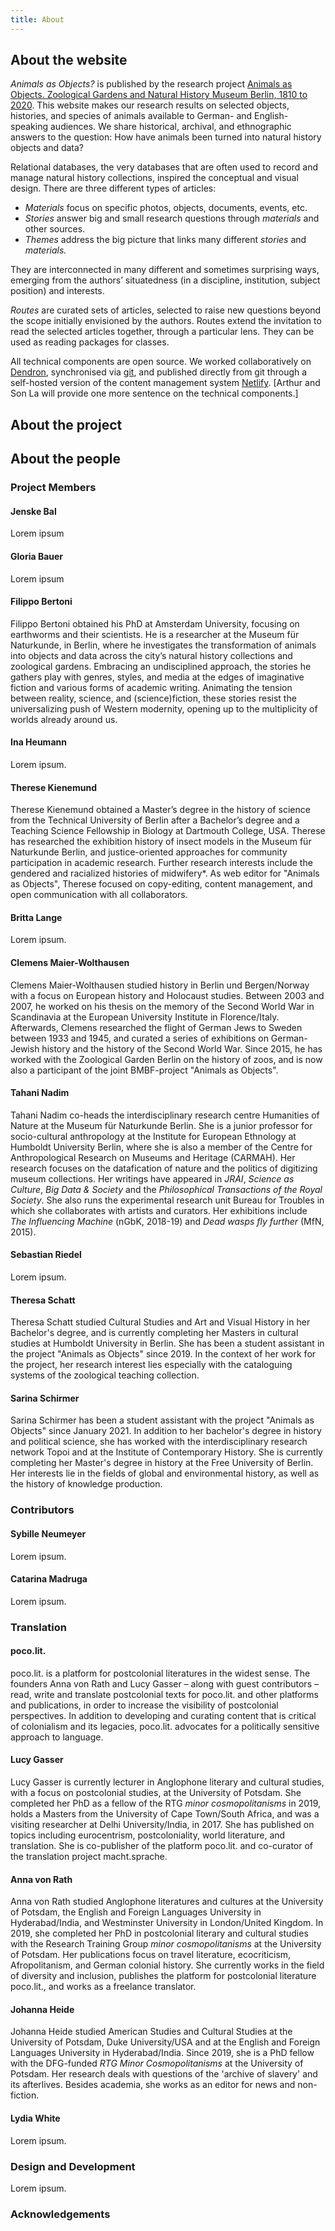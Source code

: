 ```yaml
---
title: About
---
```

## About the website

_Animals as Objects?_ is published by the research project [Animals as Objects. Zoological Gardens and Natural History Museum Berlin, 1810 to 2020](https://www.museumfuernaturkunde.berlin/en/science/animals-objects). This website makes our research results on selected objects, histories, and species of animals available to German- and English-speaking audiences. We share historical, archival, and ethnographic answers to the question: How have animals been turned into natural history objects and data?

Relational databases, the very databases that are often used to record and manage natural history collections, inspired the conceptual and visual design. There are three different types of articles:

-   _Materials_ focus on specific photos, objects, documents, events, etc.
-   _Stories_ answer big and small research questions through _materials_ and other sources.
-   _Themes_ address the big picture that links many different _stories_ and _materials._

They are interconnected in many different and sometimes surprising ways, emerging from the authors’ situatedness (in a discipline, institution, subject position) and interests.

_Routes_ are curated sets of articles, selected to raise new questions beyond the scope initially envisioned by the authors. Routes extend the invitation to read the selected articles together, through a particular lens. They can be used as reading packages for classes.

All technical components are open source. We worked collaboratively on [Dendron](https://www.dendron.so/), synchronised via [git](https://git-scm.com/), and published directly from git through a self-hosted version of the content management system [Netlify](https://www.netlify.com/). [Arthur and Son La will provide one more sentence on the technical components.]

## About the project


## About the people


### Project Members

#### Jenske Bal

Lorem ipsum

#### Gloria Bauer

Lorem ipsum

#### Filippo Bertoni

Filippo Bertoni obtained his PhD at Amsterdam University, focusing on earthworms and their scientists. He is a researcher at the Museum für Naturkunde, in Berlin, where he investigates the transformation of animals into objects and data across the city’s natural history collections and zoological gardens. Embracing an undisciplined approach, the stories he gathers play with genres, styles, and media at the edges of imaginative fiction and various forms of academic writing. Animating the tension between reality, science, and (science)fiction, these stories resist the universalizing push of Western modernity, opening up to the multiplicity of worlds already around us.

#### Ina Heumann

Lorem ipsum.

#### Therese Kienemund

Therese Kienemund obtained a Master’s degree in the history of science from the Technical University of Berlin after a Bachelor’s degree and a Teaching Science Fellowship in Biology at Dartmouth College, USA. Therese has researched the exhibition history of insect models in the Museum für Naturkunde Berlin, and justice-oriented approaches for community participation in academic research. Further research interests include the gendered and racialized histories of midwifery\*. As web editor for "Animals as Objects", Therese focused on copy-editing, content management, and open communication with all collaborators.

#### Britta Lange

Lorem ipsum.

#### Clemens Maier-Wolthausen

Clemens Maier-Wolthausen studied history in Berlin und Bergen/Norway with a focus on European history and Holocaust studies. Between 2003 and 2007, he worked on his thesis on the memory of the Second World War in Scandinavia at the European University Institute in Florence/Italy. Afterwards, Clemens researched the flight of German Jews to Sweden between 1933 and 1945, and curated a series of exhibitions on German-Jewish history and the history of the Second World War. Since 2015, he has worked with the Zoological Garden Berlin on the history of zoos, and is now also a participant of the joint BMBF-project "Animals as Objects".

#### Tahani Nadim

Tahani Nadim co-heads the interdisciplinary research centre Humanities of Nature at the Museum für Naturkunde Berlin. She is a junior professor for socio-cultural anthropology at the Institute for European Ethnology at Humboldt University Berlin, where she is also a member of the Centre for Anthropological Research on Museums and Heritage (CARMAH). Her research focuses on the datafication of nature and the politics of digitizing museum collections. Her writings have appeared in _JRAI_, _Science as Culture_, _Big Data & Society_ and the _Philosophical Transactions of the Royal Society_. She also runs the experimental research unit Bureau for Troubles in which she collaborates with artists and curators. Her exhibitions include _The Influencing Machine_ (nGbK, 2018-19) and _Dead wasps fly further_ (MfN, 2015).

#### Sebastian Riedel

Lorem ipsum.

#### Theresa Schatt

Theresa Schatt studied Cultural Studies and Art and Visual History in her Bachelor's degree, and is currently completing her Masters in cultural studies at Humboldt University in Berlin. She has been a student assistant in the project "Animals as Objects" since 2019. In the context of her work for the project, her research interest lies especially with the cataloguing systems of the zoological teaching collection.

#### Sarina Schirmer

Sarina Schirmer has been a student assistant with the project "Animals as Objects" since January 2021. In addition to her bachelor's degree in history and political science, she has worked with the interdisciplinary research network Topoi and at the Institute of Contemporary History. She is currently completing her Master's degree in history at the Free University of Berlin. Her interests lie in the fields of global and environmental history, as well as the history of knowledge production.

### Contributors

#### Sybille Neumeyer

Lorem ipsum.

#### Catarina Madruga

Lorem ipsum.

### Translation

#### poco.lit.

poco.lit. is a platform for postcolonial literatures in the widest sense. The founders Anna von Rath and Lucy Gasser – along with guest contributors – read, write and translate postcolonial texts for poco.lit. and other platforms and publications, in order to increase the visibility of postcolonial perspectives. In addition to developing and curating content that is critical of colonialism and its legacies, poco.lit. advocates for a politically sensitive approach to language.

#### Lucy Gasser

Lucy Gasser is currently lecturer in Anglophone literary and cultural studies, with a focus on postcolonial studies, at the University of Potsdam. She completed her PhD as a fellow of the RTG _minor cosmopolitanisms_ in 2019, holds a Masters from the University of Cape Town/South Africa, and was a visiting researcher at Delhi University/India, in 2017. She has published on topics including eurocentrism, postcoloniality, world literature, and translation. She is co-publisher of the platform poco.lit. and co-curator of the translation project macht.sprache.

#### Anna von Rath

Anna von Rath studied Anglophone literatures and cultures at the University of Potsdam, the English and Foreign Languages University in Hyderabad/India, and Westminster University in London/United Kingdom. In 2019, she completed her PhD in postcolonial literary and cultural studies with the Research Training Group _minor cosmopolitanisms_ at the University of Potsdam. Her publications focus on travel literature, ecocriticism, Afropolitanism, and German colonial history. She currently works in the field of diversity and inclusion, publishes the platform for postcolonial literature poco.lit., and works as a freelance translator.

#### Johanna Heide

Johanna Heide studied American Studies and Cultural Studies at the University of Potsdam, Duke University/USA and at the English and Foreign Languages University in Hyderabad/India. Since 2019, she is a PhD fellow with the DFG-funded _RTG Minor Cosmopolitanisms_ at the University of Potsdam. Her research deals with questions of the 'archive of slavery' and its afterlives. Besides academia, she works as an editor for news and non-fiction.

#### Lydia White

Lorem ipsum.

### Design and Development

Lorem ipsum.

### Acknowledgements